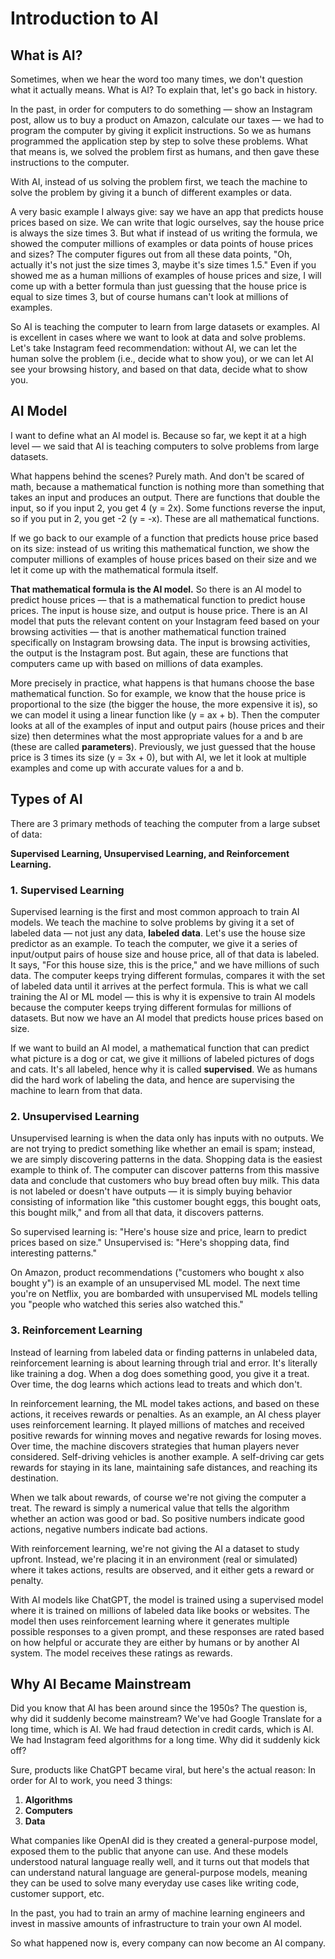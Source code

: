 # Introduction to AI

## What is AI?

Sometimes, when we hear the word too many times, we don't question what it actually means. What is AI? To explain that, let's go back in history.

In the past, in order for computers to do something — show an Instagram post, allow us to buy a product on Amazon, calculate our taxes — we had to program the computer by giving it explicit instructions. So we as humans programmed the application step by step to solve these problems. What that means is, we solved the problem first as humans, and then gave these instructions to the computer.

With AI, instead of us solving the problem first, we teach the machine to solve the problem by giving it a bunch of different examples or data.

A very basic example I always give: say we have an app that predicts house prices based on size. We can write that logic ourselves, say the house price is always the size times 3. But what if instead of us writing the formula, we showed the computer millions of examples or data points of house prices and sizes? The computer figures out from all these data points, "Oh, actually it's not just the size times 3, maybe it's size times 1.5." Even if you showed me as a human millions of examples of house prices and size, I will come up with a better formula than just guessing that the house price is equal to size times 3, but of course humans can't look at millions of examples.

So AI is teaching the computer to learn from large datasets or examples. AI is excellent in cases where we want to look at data and solve problems. Let's take Instagram feed recommendation: without AI, we can let the human solve the problem (i.e., decide what to show you), or we can let AI see your browsing history, and based on that data, decide what to show you.

## AI Model

I want to define what an AI model is. Because so far, we kept it at a high level — we said that AI is teaching computers to solve problems from large datasets.

What happens behind the scenes? Purely math. And don't be scared of math, because a mathematical function is nothing more than something that takes an input and produces an output. There are functions that double the input, so if you input 2, you get 4 (y = 2x). Some functions reverse the input, so if you put in 2, you get -2 (y = -x). These are all mathematical functions.

If we go back to our example of a function that predicts house price based on its size: instead of us writing this mathematical function, we show the computer millions of examples of house prices based on their size and we let it come up with the mathematical formula itself.

**That mathematical formula is the AI model.** So there is an AI model to predict house prices — that is a mathematical function to predict house prices. The input is house size, and output is house price. There is an AI model that puts the relevant content on your Instagram feed based on your browsing activities — that is another mathematical function trained specifically on Instagram browsing data. The input is browsing activities, the output is the Instagram post. But again, these are functions that computers came up with based on millions of data examples.

More precisely in practice, what happens is that humans choose the base mathematical function. So for example, we know that the house price is proportional to the size (the bigger the house, the more expensive it is), so we can model it using a linear function like (y = ax + b). Then the computer looks at all of the examples of input and output pairs (house prices and their size) then determines what the most appropriate values for a and b are (these are called **parameters**). Previously, we just guessed that the house price is 3 times its size (y = 3x + 0), but with AI, we let it look at multiple examples and come up with accurate values for a and b.

## Types of AI

There are 3 primary methods of teaching the computer from a large subset of data:

**Supervised Learning, Unsupervised Learning, and Reinforcement Learning.**

### 1. Supervised Learning

Supervised learning is the first and most common approach to train AI models. We teach the machine to solve problems by giving it a set of labeled data — not just any data, **labeled data**. Let's use the house size predictor as an example. To teach the computer, we give it a series of input/output pairs of house size and house price, all of that data is labeled. It says, "For this house size, this is the price," and we have millions of such data. The computer keeps trying different formulas, compares it with the set of labeled data until it arrives at the perfect formula. This is what we call training the AI or ML model — this is why it is expensive to train AI models because the computer keeps trying different formulas for millions of datasets. But now we have an AI model that predicts house prices based on size.

If we want to build an AI model, a mathematical function that can predict what picture is a dog or cat, we give it millions of labeled pictures of dogs and cats. It's all labeled, hence why it is called **supervised**. We as humans did the hard work of labeling the data, and hence are supervising the machine to learn from that data.

### 2. Unsupervised Learning

Unsupervised learning is when the data only has inputs with no outputs. We are not trying to predict something like whether an email is spam; instead, we are simply discovering patterns in the data. Shopping data is the easiest example to think of. The computer can discover patterns from this massive data and conclude that customers who buy bread often buy milk. This data is not labeled or doesn't have outputs — it is simply buying behavior consisting of information like "this customer bought eggs, this bought oats, this bought milk," and from all that data, it discovers patterns.

So supervised learning is: "Here's house size and price, learn to predict prices based on size." Unsupervised is: "Here's shopping data, find interesting patterns."

On Amazon, product recommendations ("customers who bought x also bought y") is an example of an unsupervised ML model. The next time you're on Netflix, you are bombarded with unsupervised ML models telling you "people who watched this series also watched this."

### 3. Reinforcement Learning

Instead of learning from labeled data or finding patterns in unlabeled data, reinforcement learning is about learning through trial and error. It's literally like training a dog. When a dog does something good, you give it a treat. Over time, the dog learns which actions lead to treats and which don't.

In reinforcement learning, the ML model takes actions, and based on these actions, it receives rewards or penalties. As an example, an AI chess player uses reinforcement learning. It played millions of matches and received positive rewards for winning moves and negative rewards for losing moves. Over time, the machine discovers strategies that human players never considered. Self-driving vehicles is another example. A self-driving car gets rewards for staying in its lane, maintaining safe distances, and reaching its destination.

When we talk about rewards, of course we're not giving the computer a treat. The reward is simply a numerical value that tells the algorithm whether an action was good or bad. So positive numbers indicate good actions, negative numbers indicate bad actions.

With reinforcement learning, we're not giving the AI a dataset to study upfront. Instead, we're placing it in an environment (real or simulated) where it takes actions, results are observed, and it either gets a reward or penalty.

With AI models like ChatGPT, the model is trained using a supervised model where it is trained on millions of labeled data like books or websites. The model then uses reinforcement learning where it generates multiple possible responses to a given prompt, and these responses are rated based on how helpful or accurate they are either by humans or by another AI system. The model receives these ratings as rewards.

## Why AI Became Mainstream

Did you know that AI has been around since the 1950s? The question is, why did it suddenly become mainstream? We've had Google Translate for a long time, which is AI. We had fraud detection in credit cards, which is AI. We had Instagram feed algorithms for a long time. Why did it suddenly kick off?

Sure, products like ChatGPT became viral, but here's the actual reason: In order for AI to work, you need 3 things:

1. **Algorithms**
2. **Computers** 
3. **Data**

What companies like OpenAI did is they created a general-purpose model, exposed them to the public that anyone can use. And these models understood natural language really well, and it turns out that models that can understand natural language are general-purpose models, meaning they can be used to solve many everyday use cases like writing code, customer support, etc.

In the past, you had to train an army of machine learning engineers and invest in massive amounts of infrastructure to train your own AI model.

So what happened now is, every company can now become an AI company.